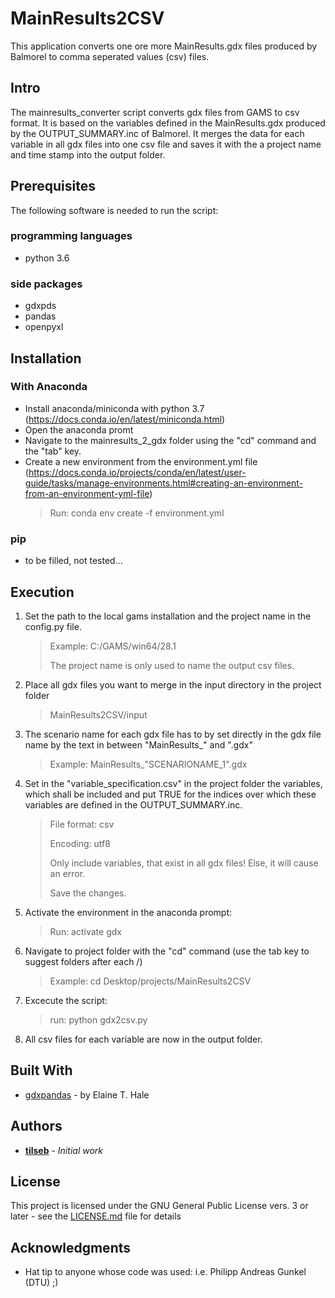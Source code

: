 # MainResults2CSV

This application converts one ore more MainResults.gdx files produced by Balmorel to comma seperated values (csv) files.

## Intro

The mainresults_converter script converts gdx files from GAMS to csv format. 
It is based on the variables defined in the MainResults.gdx produced by the OUTPUT_SUMMARY.inc of Balmorel.
It merges the data for each variable in all gdx files into one csv file and saves it with the a project name and time stamp into the output folder.


## Prerequisites

The following software is needed to run the script:

### programming languages
- python 3.6

### side packages
- gdxpds
- pandas
- openpyxl


## Installation

### With Anaconda
- Install anaconda/miniconda with python 3.7 (https://docs.conda.io/en/latest/miniconda.html)
- Open the anaconda promt
- Navigate to the mainresults_2_gdx folder using the "cd" command and the "tab" key.
- Create a new environment from the environment.yml file (https://docs.conda.io/projects/conda/en/latest/user-guide/tasks/manage-environments.html#creating-an-environment-from-an-environment-yml-file)
	> Run: conda env create -f environment.yml

### pip
- to be filled, not tested...


## Execution

1. Set the path to the local gams installation and the project name in the config.py file.
	> Example: C:/GAMS/win64/28.1
	>
	> The project name is only used to name the output csv files.
2. Place all gdx files you want to merge in the input directory in the project folder
	> MainResults2CSV/input
3. The scenario name for each gdx file has to by set directly in the gdx file name by the text in between "MainResults_" and ".gdx"
	> Example: MainResults_"SCENARIONAME_1".gdx
4. Set in the "variable_specification.csv" in the project folder the variables, which shall be included and put TRUE for the indices over which these variables are defined in the OUTPUT_SUMMARY.inc.
	> File format: csv
	>
	> Encoding: utf8
	>
	> Only include variables, that exist in all gdx files! Else, it will cause an error.
	>
	> Save the changes.
5. Activate the environment in the anaconda prompt:
	> Run: activate gdx
6. Navigate to project folder with the "cd" command (use the tab key to suggest folders after each /)
	> Example: cd Desktop/projects/MainResults2CSV
7. Excecute the script:
	> run: python gdx2csv.py
8. All csv files for each variable are now in the output folder.


## Built With

* [gdxpandas](https://pypi.org/project/gdxpds/) - by Elaine T. Hale


## Authors

* **[tilseb](mailto:tilseb@dtu.dk)** - *Initial work*


## License

This project is licensed under the GNU General Public License vers. 3 or later - see the [LICENSE.md](LICENSE.md) file for details


## Acknowledgments

* Hat tip to anyone whose code was used: i.e. Philipp Andreas Gunkel (DTU) ;)

